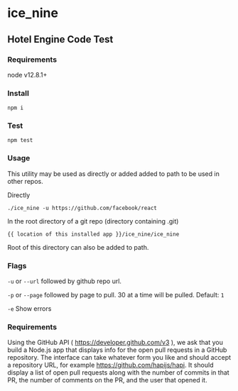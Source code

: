 # ice_nine

## Hotel Engine Code Test

### Requirements
node v12.8.1+

### Install
`npm i`

### Test

`npm test`

### Usage

This utility may be used as directly or added added to path to be used in other repos.

Directly

`./ice_nine -u https://github.com/facebook/react`

In the root directory of a git repo (directory containing .git)

`{{ location of this installed app }}/ice_nine/ice_nine`

Root of this directory can also be added to path.

### Flags

`-u` or `--url` followed by github repo url.

`-p` or `--page` followed by page to pull. 30 at a time will be pulled. Default: `1`

`-e` Show errors

### Requirements

Using the GitHub API ( https://developer.github.com/v3 ), we ask that you build
a Node.js app that displays info for the open pull requests in a GitHub repository. The
interface can take whatever form you like and should accept a repository URL, for
example https://github.com/hapijs/hapi. It should display a list of open pull requests
along with the number of commits in that PR, the number of comments on the PR, and
the user that opened it.
